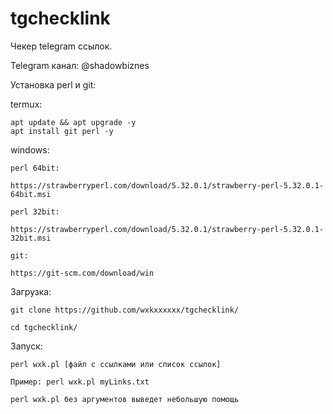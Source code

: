 # tgchecklink

Чекер telegram ссылок.

Telegram канал: @shadowbiznes

Установка perl и git:

  termux:

    apt update && apt upgrade -y
    apt install git perl -y

  windows:

    perl 64bit:

    https://strawberryperl.com/download/5.32.0.1/strawberry-perl-5.32.0.1-64bit.msi
           
    perl 32bit: 

    https://strawberryperl.com/download/5.32.0.1/strawberry-perl-5.32.0.1-32bit.msi
   
    git:

    https://git-scm.com/download/win

Загрузка:

    git clone https://github.com/wxkxxxxxx/tgchecklink/
 
    cd tgchecklink/

Запуск:

    perl wxk.pl [файл с ссылками или список ссылок]
    
    Пример: perl wxk.pl myLinks.txt

    perl wxk.pl без аргументов выведет небольшую помощь
